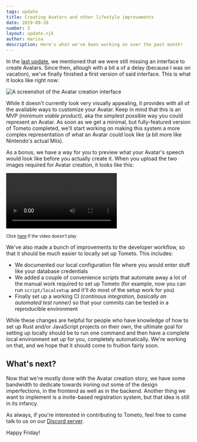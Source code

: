 ```yaml
---
tags: update
title: Creating Avatars and other lifestyle improvements
date: 2019-09-20
number: 3
layout: update.njk
author: marisa
description: Here's what we've been working on over the past month!
---
```


In the [last update](https://tometo.org/updates/2-basic-avatars/), we mentioned
that we were still missing an interface to create Avatars. Since then, altough
with a bit a of a delay (because I was on vacation), we've finally finished a
first version of said interface. This is what it looks like right now:

<img
  class="w-100"
  alt="A screenshot of the Avatar creation interface"
  src="https://files.catbox.moe/e77ga6.png"
  />
  
While it doesn't currently look very visually appealing, it provides with all of
the available ways to customize your Avatar. Keep in mind that this is an MVP _(minimum viable product)_,
aka the simplest possible way you could represent an Avatar. As soon as we get a
minimal, but fully-featured version of Tometo completed, we'll start working on
making this system a more complex representation of what an Avatar could look
like (a bit more like Nintendo's actual Miis).

As a bonus, we have a way for you to preview what your Avatar's speech would
look like before you actually create it. When you upload the two images required
for Avatar creation, it looks like this:

<video class="w-100" controls src="https://files.catbox.moe/dlmi44.webm"></video>

<small class="gray i">Click [here](https://files.catbox.moe/dlmi44.webm) if the
video doesn't play</small>

We've also made a bunch of improvements to the developer workflow, so that it
should be much easier to locally set up Tometo. This includes:

- We documented our local configuration file where you would enter stuff like
  your database credentials
- We added a couple of convenience scripts that automate away a lot of the
  manual work required to set up Tometo (for example, now you can run
  `script/localsetup` and it'll do most of the setup work for you)
- Finally set up a working CI _(continous integration, basically an automated
  test runner)_ so that your commits can be tested in a
  reproducible environment

While these changes are helpful for people who have knowledge of how to set up
Rust and/or JavaScript projects on their own, the ultimate goal for setting up
locally should be to run one command and then have a complete local environment
set up for you, completely automatically. We're working on that, and we hope
that it should come to fruition fairly soon.

## What's next?

Now that we're mostly done with the Avatar creation story, we have some
bandwidth to dedicate towards ironing out some of the design imperfections, in
the frontend as well as in the backend. Another thing we want to implement is a
invite-based registration system, but that idea is still in its infancy.

As always, if you're interested in contributing to Tometo, feel free to come
talk to us on our [Discord server](https://discord.gg/xqTEcaw).

Happy Friday!
